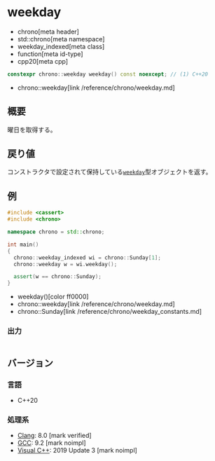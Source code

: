 # weekday
* chrono[meta header]
* std::chrono[meta namespace]
* weekday_indexed[meta class]
* function[meta id-type]
* cpp20[meta cpp]

```cpp
constexpr chrono::weekday weekday() const noexcept; // (1) C++20
```
* chrono::weekday[link /reference/chrono/weekday.md]

## 概要
曜日を取得する。


## 戻り値
コンストラクタで設定されて保持している[`weekday`](/reference/chrono/weekday.md)型オブジェクトを返す。


## 例
```cpp example
#include <cassert>
#include <chrono>

namespace chrono = std::chrono;

int main()
{
  chrono::weekday_indexed wi = chrono::Sunday[1];
  chrono::weekday w = wi.weekday();

  assert(w == chrono::Sunday);
}
```
* weekday()[color ff0000]
* chrono::weekday[link /reference/chrono/weekday.md]
* chrono::Sunday[link /reference/chrono/weekday_constants.md]

### 出力
```
```

## バージョン
### 言語
- C++20

### 処理系
- [Clang](/implementation.md#clang): 8.0 [mark verified]
- [GCC](/implementation.md#gcc): 9.2 [mark noimpl]
- [Visual C++](/implementation.md#visual_cpp): 2019 Update 3 [mark noimpl]

